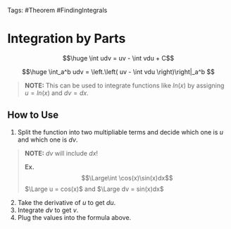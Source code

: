 Tags: #Theorem #FindingIntegrals 

# Integration by Parts

$$\huge \int udv = uv - \int vdu + C$$

$$\huge \int_a^b udv = \left.\left( uv - \int vdu \right)\right|_a^b $$

> **NOTE:**
> This can be used to integrate functions like $ln(x)$ by assigning $u=ln(x)$ and $dv=dx$.

## How to Use

1. Split the function into two multipliable terms and decide which one is $u$ and which one is $dv$.

> **NOTE:**
> $dv$ will include $dx$!
> 
> **Ex.**
> $$\Large\int \cos(x)\sin(x)dx$$
> $\Large u = cos(x)$ and $\Large dv = sin(x)dx$

2. Take the derivative of $u$ to get $du$.
3. Integrate $dv$ to get $v$.
4. Plug the values into the formula above.